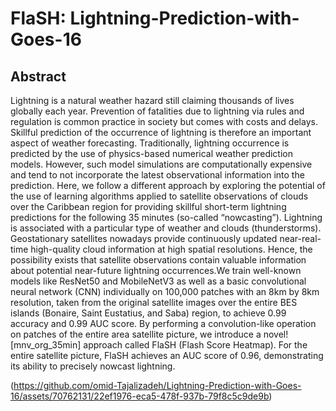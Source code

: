 # FlaSH: Lightning-Prediction-with-Goes-16
## Abstract 

Lightning is a natural weather hazard still claiming thousands of lives globally each year.
Prevention of fatalities due to lightning via rules and regulation is common practice in society but comes with costs and delays. Skillful prediction of the occurrence of lightning is
therefore an important aspect of weather forecasting. Traditionally, lightning occurrence
is predicted by the use of physics-based numerical weather prediction models. However,
such model simulations are computationally expensive and tend to not incorporate the
latest observational information into the prediction. Here, we follow a different approach
by exploring the potential of the use of learning algorithms applied to satellite observations
of clouds over the Caribbean region for providing skillful short-term lightning predictions
for the following 35 minutes (so-called “nowcasting”). Lightning is associated with a particular type of weather and clouds (thunderstorms). Geostationary satellites nowadays
provide continuously updated near-real-time high-quality cloud information at high spatial resolutions. Hence, the possibility exists that satellite observations contain valuable
information about potential near-future lightning occurrences.We train well-known models like ResNet50 and MobileNetV3 as well as a basic convolutional neural network (CNN)
individually on 100,000 patches with an 8km by 8km resolution, taken from the original
satellite images over the entire BES islands (Bonaire, Saint Eustatius, and Saba) region,
to achieve 0.99 accuracy and 0.99 AUC score. By performing a convolution-like operation
on patches of the entire area satellite picture, we introduce a novel![mnv_org_35min]
 approach called FlaSH
(Flash Score Heatmap). For the entire satellite picture, FlaSH achieves an AUC score of
0.96, demonstrating its ability to precisely nowcast lightning.

(https://github.com/omid-Tajalizadeh/Lightning-Prediction-with-Goes-16/assets/70762131/22ef1976-eca5-478f-937b-79f8c5c9de9b)


